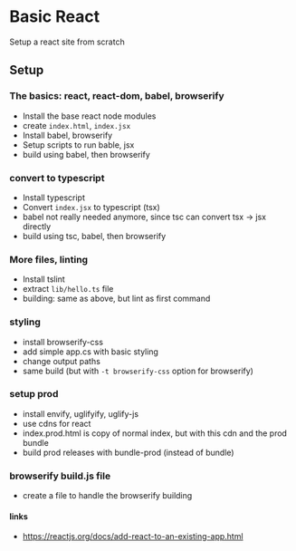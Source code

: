 # Basic React

Setup a react site from scratch

## Setup

### The basics: react, react-dom, babel, browserify

- Install the base react node modules
- create `index.html`, `index.jsx`
- Install babel, browserify
- Setup scripts to run bable, jsx
- build using babel, then browserify

### convert to typescript

- Install typescript
- Convert `index.jsx` to typescript (tsx)
- babel not really needed anymore, since tsc can convert tsx -> jsx directly
- build using tsc, babel, then browserify

### More files, linting

- Install tslint
- extract `lib/hello.ts` file
- building: same as above, but lint as first command

### styling

- install browserify-css
- add simple app.cs with basic styling
- change output paths
- same build (but with `-t browserify-css` option for browserify)

### setup prod

- install envify, uglifyify, uglify-js
- use cdns for react
- index.prod.html is copy of normal index, but with this cdn and the prod bundle
- build prod releases with bundle-prod (instead of bundle)

### browserify build.js file

- create a file to handle the browserify building

#### links

- https://reactjs.org/docs/add-react-to-an-existing-app.html
